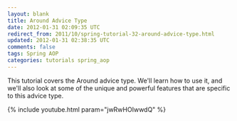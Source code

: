 ```yaml
---           
layout: blank
title: Around Advice Type
date: 2012-01-31 02:09:35 UTC
redirect_from: 2011/10/spring-tutorial-32-around-advice-type.html
updated: 2012-01-31 02:38:35 UTC
comments: false
tags: Spring AOP
categories: tutorials spring_aop
---
```


This tutorial covers the Around advice type. We'll learn how to use it, and we'll also look at some of the unique and powerful features that are specific to this advice type.

{% include youtube.html param="jwRwHOIwwdQ" %}